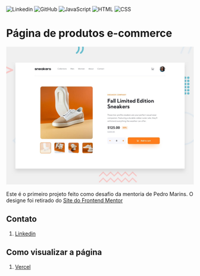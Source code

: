 ![Linkedin](https://img.shields.io/badge/LinkedIn-0077B5?style=for-the-badge&logo=linkedin&logoColor=white)
![GitHub](https://img.shields.io/badge/GitHub-100000?style=for-the-badge&logo=github&logoColor=white)
![JavaScript](https://img.shields.io/badge/JavaScript-F7DF1E?style=for-the-badge&logo=javascript&logoColor=black)
![HTML](https://img.shields.io/badge/HTML5-E34F26?style=for-the-badge&logo=html5&logoColor=white)
![CSS](https://img.shields.io/badge/CSS3-1572B6?style=for-the-badge&logo=css3&logoColor=white)

# Página de produtos e-commerce

![Preview do designe da página de produtos e-commerce](./design/desktop-preview.jpg)

Este é o primeiro projeto feito como desafio da mentoria de Pedro Marins.
O designe foi retirado do [Site do Frontend Mentor](https://www.frontendmentor.io/challenges)

## Contato

1. [Linkedin](https://www.linkedin.com/in/matheuspereiradevfront/)

## Como visualizar a página

1. [Vercel](e-commerce-b4qa5vqt2-mathgpereira.vercel.app)